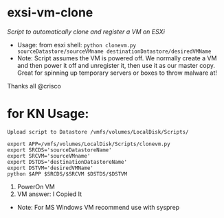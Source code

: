 # exsi-vm-clone
*Script to automatically clone and register a VM on ESXi*
- Usage: from esxi shell: `python clonevm.py sourceDatastore/sourceVMname destinationDatastore/desiredVMName`
- Note: Script assumes the VM is powered off. We normally create a VM and then power it off and unregister it, then use it as our master copy. Great for spinning up temporary servers or boxes to throw malware at!

Thanks all
@crisco


# for KN Usage:
```
Upload script to Datastore /vmfs/volumes/LocalDisk/Scripts/

export APP=/vmfs/volumes/LocalDisk/Scripts/clonevm.py
export SRCDS='sourceDatastoreName'
export SRCVM='sourceVMname'
export DSTDS='destinationDatastoreName'
export DSTVM='desiredVMName'
python $APP $SRCDS/$SRCVM $DSTDS/$DSTVM
```
1. PowerOn VM
2. VM answer: I Copied It
- Note: For MS Windows VM recommend use with sysprep
